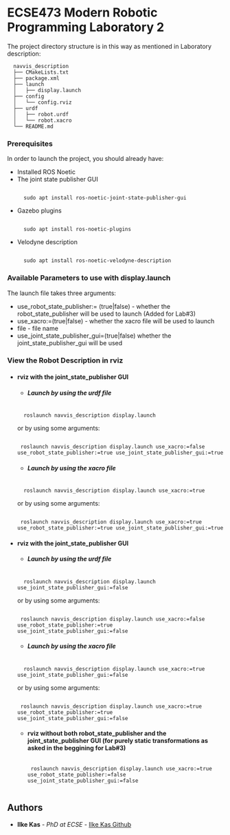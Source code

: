 # ECSE473 Modern Robotic Programming Laboratory 2

The project directory structure is in this way as mentioned in Laboratory description:

```
  navvis_description
  ├── CMakeLists.txt
  ├── package.xml
  ├── launch
  │   ├── display.launch 
  ├── config
  │   └── config.rviz
  ├── urdf
  │   ├── robot.urdf
  │   └── robot.xacro
  └── README.md
```
### Prerequisites

In order to launch the project, you should already have:
- Installed ROS Noetic
- The joint state publisher GUI
  ```
  
    sudo apt install ros-noetic-joint-state-publisher-gui
  
  ```
- Gazebo plugins
  ```
  
    sudo apt install ros-noetic-plugins
  
  ```
- Velodyne description
  ```
  
    sudo apt install ros-noetic-velodyne-description
  
  ```
### Available Parameters to use with display.launch

The launch file takes three arguments:
-  use_robot_state_publisher:= (true|false) -  whether the robot_state_publisher will be used to launch (Added for Lab#3)
-  use_xacro:=(true|false) - whether the xacro file will be used to launch 
-  file - file name
-  use_joint_state_publisher_gui=(true|false)  whether the joint_state_publisher_gui will be used 

### View the Robot Description in rviz

- #### rviz with the joint_state_publisher GUI

  - ##### Launch by using the urdf file

  ```

    roslaunch navvis_description display.launch

  ```
  or by using some arguments:
  
   ```

    roslaunch navvis_description display.launch use_xacro:=false use_robot_state_publisher:=true use_joint_state_publisher_gui:=true

  ```
  - ##### Launch by using the xacro file

  ```

    roslaunch navvis_description display.launch use_xacro:=true

  ```
   or by using some arguments:
   ```

    roslaunch navvis_description display.launch use_xacro:=true use_robot_state_publisher:=true use_joint_state_publisher_gui:=true

  ```
- #### rviz with the joint_state_publisher GUI

  - ##### Launch by using the urdf file

  ```

    roslaunch navvis_description display.launch use_joint_state_publisher_gui:=false

  ```
     or by using some arguments:
  
   ```

    roslaunch navvis_description display.launch use_xacro:=false use_robot_state_publisher:=true use_joint_state_publisher_gui:=false

  ```

  - ##### Launch by using the xacro file

  ```

    roslaunch navvis_description display.launch use_xacro:=true use_joint_state_publisher_gui:=false

  ```
     or by using some arguments:
  
   ```

    roslaunch navvis_description display.launch use_xacro:=true use_robot_state_publisher:=true use_joint_state_publisher_gui:=false

  ```
   
   - #### rviz without both robot_state_publisher and the joint_state_publisher GUI (for purely static transformations as asked in the beggining for Lab#3)
     
     ```

      roslaunch navvis_description display.launch use_xacro:=true use_robot_state_publisher:=false use_joint_state_publisher_gui:=false

    ```
   
## Authors

  - **Ilke Kas** - *PhD at ECSE* -
    [Ilke Kas Github](https://github.com/ilke-kas)

